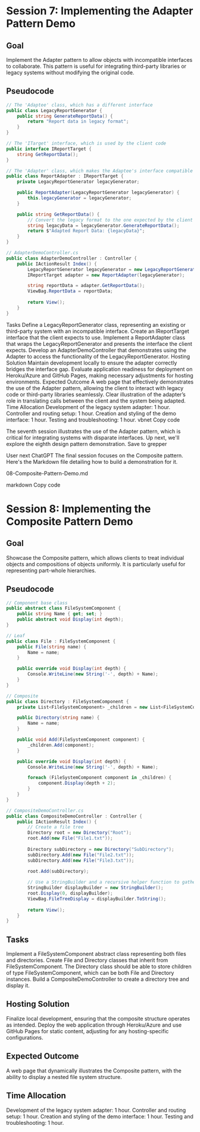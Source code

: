 # Session 7: Implementing the Adapter Pattern Demo

## Goal
Implement the Adapter pattern to allow objects with incompatible interfaces to collaborate. This pattern is useful for integrating third-party libraries or legacy systems without modifying the original code.

## Pseudocode
```csharp
// The 'Adaptee' class, which has a different interface
public class LegacyReportGenerator {
    public string GenerateReportData() {
        return "Report data in legacy format";
    }
}

// The 'ITarget' interface, which is used by the client code
public interface IReportTarget {
    string GetReportData();
}

// The 'Adapter' class, which makes the Adaptee's interface compatible with the ITarget interface
public class ReportAdapter : IReportTarget {
    private LegacyReportGenerator legacyGenerator;

    public ReportAdapter(LegacyReportGenerator legacyGenerator) {
        this.legacyGenerator = legacyGenerator;
    }

    public string GetReportData() {
        // Convert the legacy format to the one expected by the client
        string legacyData = legacyGenerator.GenerateReportData();
        return $"Adapted Report Data: {legacyData}";
    }
}

// AdapterDemoController.cs
public class AdapterDemoController : Controller {
    public IActionResult Index() {
        LegacyReportGenerator legacyGenerator = new LegacyReportGenerator();
        IReportTarget adapter = new ReportAdapter(legacyGenerator);

        string reportData = adapter.GetReportData();
        ViewBag.ReportData = reportData;
        
        return View();
    }
}

```

Tasks
Define a LegacyReportGenerator class, representing an existing or third-party system with an incompatible interface.
Create an IReportTarget interface that the client expects to use.
Implement a ReportAdapter class that wraps the LegacyReportGenerator and presents the interface the client expects.
Develop an AdapterDemoController that demonstrates using the Adapter to access the functionality of the LegacyReportGenerator.
Hosting Solution
Maintain development locally to ensure the adapter correctly bridges the interface gap.
Evaluate application readiness for deployment on Heroku/Azure and GitHub Pages, making necessary adjustments for hosting environments.
Expected Outcome
A web page that effectively demonstrates the use of the Adapter pattern, allowing the client to interact with legacy code or third-party libraries seamlessly.
Clear illustration of the adapter’s role in translating calls between the client and the system being adapted.
Time Allocation
Development of the legacy system adapter: 1 hour.
Controller and routing setup: 1 hour.
Creation and styling of the demo interface: 1 hour.
Testing and troubleshooting: 1 hour.
vbnet
Copy code

The seventh session illustrates the use of the Adapter pattern, which is critical for integrating systems with disparate interfaces. Up next, we'll explore the eighth design pattern demonstration.
Save to grepper



User
next
ChatGPT
The final session focuses on the Composite pattern. Here's the Markdown file detailing how to build a demonstration for it.

08-Composite-Pattern-Demo.md

markdown
Copy code
# Session 8: Implementing the Composite Pattern Demo

## Goal
Showcase the Composite pattern, which allows clients to treat individual objects and compositions of objects uniformly. It is particularly useful for representing part-whole hierarchies.

## Pseudocode
```csharp
// Component base class
public abstract class FileSystemComponent {
    public string Name { get; set; }
    public abstract void Display(int depth);
}

// Leaf
public class File : FileSystemComponent {
    public File(string name) {
        Name = name;
    }

    public override void Display(int depth) {
        Console.WriteLine(new String('-', depth) + Name);
    }
}

// Composite
public class Directory : FileSystemComponent {
    private List<FileSystemComponent> _children = new List<FileSystemComponent>();

    public Directory(string name) {
        Name = name;
    }

    public void Add(FileSystemComponent component) {
        _children.Add(component);
    }

    public override void Display(int depth) {
        Console.WriteLine(new String('-', depth) + Name);

        foreach (FileSystemComponent component in _children) {
            component.Display(depth + 2);
        }
    }
}

// CompositeDemoController.cs
public class CompositeDemoController : Controller {
    public IActionResult Index() {
        // Create a file tree
        Directory root = new Directory("Root");
        root.Add(new File("File1.txt"));
        
        Directory subDirectory = new Directory("SubDirectory");
        subDirectory.Add(new File("File2.txt"));
        subDirectory.Add(new File("File3.txt"));

        root.Add(subDirectory);
        
        // Use a StringBuilder and a recursive helper function to gather display string
        StringBuilder displayBuilder = new StringBuilder();
        root.Display(0, displayBuilder);
        ViewBag.FileTreeDisplay = displayBuilder.ToString();
        
        return View();
    }
}
```
## Tasks
Implement a FileSystemComponent abstract class representing both files and directories.
Create File and Directory classes that inherit from FileSystemComponent.
The Directory class should be able to store children of type FileSystemComponent, which can be both File and Directory instances.
Build a CompositeDemoController to create a directory tree and display it.
## Hosting Solution
Finalize local development, ensuring that the composite structure operates as intended.
Deploy the web application through Heroku/Azure and use GitHub Pages for static content, adjusting for any hosting-specific configurations.
## Expected Outcome
A web page that dynamically illustrates the Composite pattern, with the ability to display a nested file system structure.
## Time Allocation
Development of the legacy system adapter: 1 hour.
Controller and routing setup: 1 hour.
Creation and styling of the demo interface: 1 hour.
Testing and troubleshooting: 1 hour.
